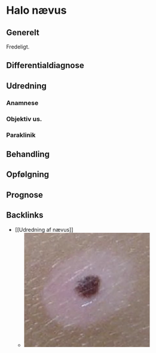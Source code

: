 # Halo nævus
## Generelt
Fredeligt.

## Differentialdiagnose


## Udredning
### Anamnese

### Objektiv us.

### Paraklinik

## Behandling


## Opfølgning


## Prognose


## Backlinks
* [[Udredning af nævus]]
	* ![](BearImages/C67FFA50-F122-469F-B7C1-5C539838212B-21052-00004AF228B8C1DA/5257BA74-39C6-4B20-AD9B-127C173A7A50.png)

<!-- #anki/tag/med/Derma #anki/deck/Medicine -->

<!-- {BearID:8D9AA19A-2E94-4FC2-AC69-D09922A0EAC4-21052-00004AF30D4243A6} -->
